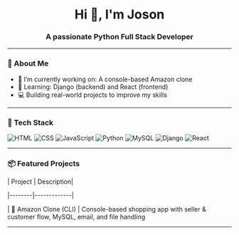 <h1 align="center">Hi 👋, I'm Joson</h1>
<h3 align="center">A passionate Python Full Stack Developer</h3>

---

### 🚀 About Me
- 🔭 I’m currently working on: A console-based Amazon clone  
- 🌱 Learning: Django (backend) and React (frontend)  
- 💻 Building real-world projects to improve my skills

---

### 🧰 Tech Stack

![HTML](https://img.shields.io/badge/-HTML5-E34F26?style=flat&logo=html5)
![CSS](https://img.shields.io/badge/-CSS3-1572B6?style=flat&logo=css3)
![JavaScript](https://img.shields.io/badge/-JavaScript-F7DF1E?style=flat&logo=javascript&logoColor=black)
![Python](https://img.shields.io/badge/-Python-05122A?style=flat&logo=python)
![MySQL](https://img.shields.io/badge/-MySQL-005C84?style=flat&logo=mysql)
![Django](https://img.shields.io/badge/-Django-092E20?style=flat&logo=django)
![React](https://img.shields.io/badge/-React-20232A?style=flat&logo=react)

---

### 📦 Featured Projects

| Project | Description| 
<!-- Preview | Repo |-->
|--------|-------------|

| 🛒 Amazon Clone (CLI) | Console-based shopping app with seller & customer flow, MySQL, email, and file handling 
<!-- | – | [View Repo](https://github.com/josancristo/amazon-clone) | -->


---
<!--
### 📈 GitHub Stats

<p align="center">
  <img src="https://github-readme-stats.vercel.app/api?username=josonc05&show_icons=true&theme=tokyonight" width="48%" />
  <img src="https://streak-stats.demolab.com?user=josonc05&theme=tokyonight&hide_border=true" width="48%" />
</p>

---

### 📫 Let's Connect

[![Gmail](https://img.shields.io/badge/-Gmail-D14836?style=flat&logo=Gmail&logoColor=white)](mailto:josonc123@gmail.com)
[![LinkedIn](https://img.shields.io/badge/-LinkedIn-0077B5?style=flat&logo=linkedin&logoColor=white)](https://www.linkedin.com/in/your-profile/)

---
-->
<!--
**josonc05/josonc05** is a ✨ _special_ ✨ repository because its `README.md` (this file) appears on your GitHub profile.

Here are some ideas to get you started:

- 🔭 I’m currently working on ...
- 🌱 I’m currently learning ...
- 👯 I’m looking to collaborate on ...
- 🤔 I’m looking for help with ...
- 💬 Ask me about ...
- 📫 How to reach me: ...
- 😄 Pronouns: ...
- ⚡ Fun fact: ...
-->
